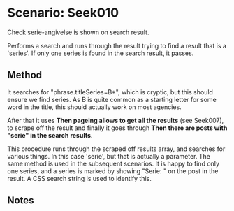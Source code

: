 # Scenario: Seek010

Check serie-angivelse is shown on search result.

Performs a search and runs through the result trying to 
find a result that is a 'series'.
If only one series is found in the search result, it passes.

## Method
It searches for "phrase.titleSeries=B*", which is cryptic,
but this should ensure we find series. As B is quite common as a starting 
letter for some word in the title, this should actually work on most agencies.

After that it uses **Then pageing allows to get all the results** (see Seek007),
to scrape off the result and finally it goes through
**Then there are posts with "serie" in the search results**.

This procedure runs through the scraped off results array, and
searches for various things. In this case 'serie', but that is actually 
a parameter. The same method is used in the subsequent scenarios.
It is happy to find only one series, and a series is marked by
showing "Serie: <name of serie>" on the post in the result.
A CSS search string is used to identify this.

## Notes

